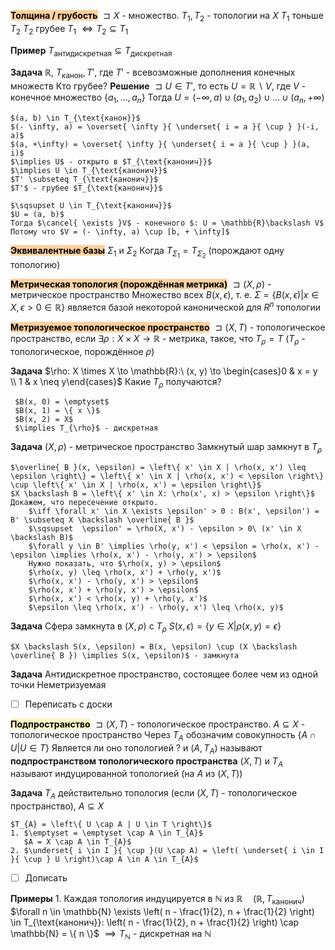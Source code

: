 <mark style="background: #FFB86CA6;">**Толщина / грубость**</mark>
	$\sqsupset X$ - множество.
	$T_{1}, T_{2}$ - топологии на $X$
	$T_{1}$ тоньше $T_{2}$
	$T_{2}$ грубее $T_{1}$
	$\iff T_{2} \subseteq T_{1}$

**Пример**
	$T_{\text{антидискретная}} \subseteq T_{\text{дискретная}}$

**Задача**
	$\mathbb{R}$, $T_{\text{канон}}, T'$, где $T'$ - всевозможные дополнения конечных множеств
	Кто грубее?
**Решение**
	$\sqsupset U \in T'$, то есть $U = \mathbb{R}\backslash V$, где $V$ - конечное множество $\left\{ a_{1}, \ldots, a_{n} \right\}$
	Тогда $U = \left( -\infty, a \right) \cup \left( a_{1}, a_{2} \right) \cup \ldots \cup (a_{n}, +\infty)$ 
	
	$(a, b) \in T_{\text{канон}}$
	$(- \infty, a) = \overset{ \infty }{ \underset{ i = a }{ \cup } }(-i, a)$
	$(a, +\infty) = \overset{ \infty }{ \underset{ i = a }{ \cup } }(a, i)$
	$\implies U$ - открыто в $T_{\text{канонич}}$
	$\implies U \in T_{\text{канонич}}$
	$T' \subseteq T_{\text{канонич}}$
	$T'$ - грубее $T_{\text{канонич}}$

	$\sqsupset U \in T_{\text{канонич}}$
	$U = (a, b)$
	Тогда $\cancel{ \exists }V$ - конечного $: U = \mathbb{R}\backslash V$
	Потому что $V = (- \infty, a) \cup [b, + \infty]$

<mark style="background: #FFB86CA6;">**Эквивалентные базы**</mark>
	$\Sigma_{1}$ и $\Sigma_{2}$
	Когда $T_{\Sigma_{1}} = T_{\Sigma_{2}}$
	(порождают одну топологию)

<mark style="background: #FFB86CA6;">**Метрическая топология (порождённая метрика)**</mark>
	$\sqsupset (X, \rho)$ - метрическое пространство
	Множество всех $B(x, \epsilon)$, т. е. $\Sigma = \left\{ B(x, \epsilon) | x \in X, \epsilon > 0 \in \mathbb{R} \right\}$
	является базой некоторой канонической для $R^{n}$  топологии

<mark style="background: #FFB86CA6;">**Метризуемое топологическое пространство**</mark>
	$\sqsupset (X, T)$ - топологическое пространство, если $\exists \rho: X \times X \to \mathbb{R}$ - метрика,
	такое, что $T_{\rho} = T$ ($T_{\rho}$ - топологическое, порождённое $\rho$)

**Задача**
	$\rho: X \times X \to \mathbb{R}:\ (x, y) \to \begin{cases}0 & x = y \\ 1 & x \neq y\end{cases}$
	Какие $T_{\rho}$ получаются?

	 $B(x, 0) = \emptyset$
	 $B(x, 1) = \{ x \}$
	 $B(x, 2) = X$
	 $\implies T_{\rho}$ - дискретная

**Задача**
	$(X, \rho)$ - метрическое пространство
	Замкнутый шар замкнут в $T_{\rho}$

	$\overline{ B }(x, \epsilon) = \left\{ x' \in X | \rho(x, x') \leq \epsilon \right\} = \left\{ x' \in X | \rho(x, x') < \epsilon \right\} \cup \left\{ x' \in X | \rho(x, x') = \epsilon \right\}$
	$X \backslash B = \left\{ x' \in X: \rho(x', x) > \epsilon \right\}$
	Докажем, что пересечение открыто.
		$\iff \forall x' \in X \exists \epsilon' > 0 : B(x', \epsilon') = B' \subseteq X \backslash \overline{ B }$
		$\sqsupset  \epsilon' = \rho(X, x') - \epsilon > 0\ (x' \in X \backslash B)$
		$\forall y \in B' \implies \rho(y, x') < \epsilon = \rho(x, x') - \epsilon \implies \rho(x, x') - \rho(y, x') > \epsilon$
		Нужно показать, что $\rho(x, y) > \epsilon$
		$\rho(x, y) \leq \rho(x, x') + \rho(y, x')$
		$\rho(x, x') - \rho(y, x') > \epsilon$
		$\rho(x, x') + \rho(y, x') > \epsilon$
		$\rho(x, x') < \rho(x, y) + \rho(y, x')$
		$\epsilon \leq \rho(x, x') - \rho(y, x') \leq \rho(x, y)$

**Задача**
	Сфера замкнута  в $(X, \rho)$ с $T_{\rho}$
	$S(x, \epsilon) = \left\{ y \in X | \rho(x, y) = \epsilon \right\}$

	$X \backslash S(x, \epsilon) = B(x, \epsilon) \cup (X \backslash \overline{ B }) \implies S(x, \epsilon)$ - замкнута


**Задача**
	Антидискретное пространство, состоящее более чем из одной точки
	Неметризуемая

- [ ] Переписать с доски


<mark style="background: #FFF3A3A6;">**Подпространство**</mark>
	$\sqsupset (X, T)$ - топологическое пространство.
	$A \subseteq X$ - топологическое пространство
	Через $T_{A}$ обозначим совокупность $\left\{ A \cap U | U \in T \right\}$
	Является ли оно топологией ?
	и $(A, T_{A})$ называют **подпространством топологического пространства** $(X, T)$
	и $T_{A}$ называют индуцированной топологией (на $A$ из $(X, T)$)

**Задача**
	$T_{A}$ действительно топология (если $(X, T)$ - топологическое пространство), $A \subseteq X$

	$T_{A} = \left\{ U \cap A | U \in T \right\}$
	1. $\emptyset = \emptyset \cap A \in T_{A}$
	   $A = X \cap A \in T_{A}$
	2. $\underset{ i \in I }{ \cup }(U \cap A) = \left( \underset{ i \in I }{ \cup } U \right)\cap A \in A \in T_{A}$

- [ ] Дописать

**Примеры**
	1. Каждая топология индуцируется в $\mathbb{N}$ из $\mathbb{R}  \quad (\mathbb{R}, T_{\text{канонич}})$
		$\forall n \in \mathbb{N} \exists \left( n - \frac{1}{2}, n + \frac{1}{2} \right) \in T_{\text{канонич}}: \left( n - \frac{1}{2}, n + \frac{1}{2} \right) \cap \mathbb{N} = \{ n \}$
		$\implies T_{\mathbb{N}}$ - дискретная на $\mathbb{N}$
		